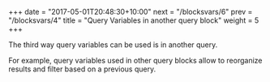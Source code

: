 +++
date = "2017-05-01T20:48:30+10:00"
next = "/blocksvars/6"
prev = "/blocksvars/4"
title = "Query Variables in another query block"
weight = 5
+++

The third way query variables can be used is in another query.

For example, query variables used in other query blocks allow to reorganize results and
filter based on a previous query.
